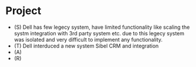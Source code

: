 
# Project
* (S) Dell has few legecy system, have limited functionality like scaling the systm integration with 3rd party system etc. due to this legecy system was isolated and very difficult to implement any functionality. 
* (T) Dell interduced a new system Sibel CRM and integration 
* (A)
* (R)

